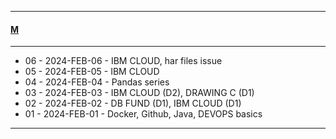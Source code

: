 
---

#### [M](https://github.com/ttltrk/TTT/blob/master/menu.md)

---

- 06 - 2024-FEB-06 - IBM CLOUD, har files issue 
- 05 - 2024-FEB-05 - IBM CLOUD
- 04 - 2024-FEB-04 - Pandas series
- 03 - 2024-FEB-03 - IBM CLOUD (D2), DRAWING C (D1)
- 02 - 2024-FEB-02 - DB FUND (D1), IBM CLOUD (D1)  
- 01 - 2024-FEB-01 - Docker, Github, Java, DEVOPS basics

---
